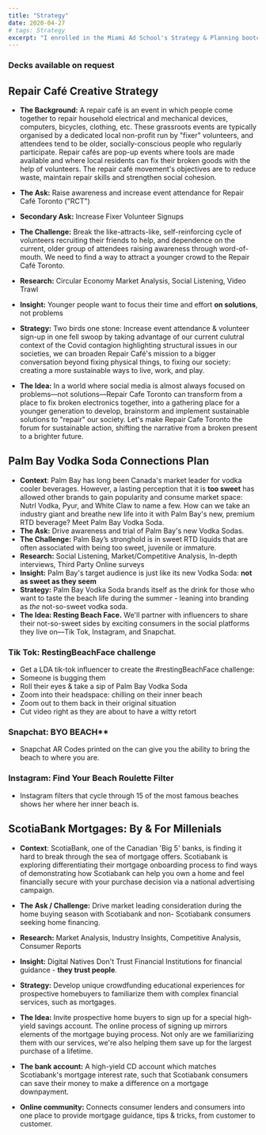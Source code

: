 ```yaml
---
title: "Strategy"
date: 2020-04-27
# tags: Strategy
excerpt: "I enrolled in the Miami Ad School's Strategy & Planning bootcamp. Briefs, ideas, and more will be posted here, thanks for checking it out!"
---
```


### Decks available on request

## Repair Café Creative Strategy

* **The Background:** A repair café is an event in which people come together to repair household electrical and mechanical devices, computers, bicycles, clothing, etc. These grassroots events are typically organised by a dedicated local non-profit run by "fixer" volunteers, and attendees tend to be older, socially-conscious people who regularly participate. Repair cafés are pop-up events where tools are made available and where local residents can fix their broken goods with the help of volunteers. The repair café movement's objectives are to reduce waste, maintain repair skills and strengthen social cohesion.

* **The Ask:** Raise awareness and increase event attendance for Repair Café Toronto ("RCT")
* **Secondary Ask:** Increase Fixer Volunteer Signups
* **The Challenge:** Break the like-attracts-like, self-reinforcing cycle of volunteers recruiting their friends to help, and dependence on the current, older group of attendees raising awareness through word-of-mouth. We need to find a way to attract a younger crowd to the Repair Café Toronto.
* **Research:** Circular Economy Market Analysis, Social Listening, Video Trawl
* **Insight:** Younger people want to focus their time and effort **on solutions**, not problems
* **Strategy:** Two birds one stone: Increase event attendance & volunteer sign-up in one fell swoop by taking advantage of our current culutral context of the Covid contagion highlighting structural issues in our societies, we can broaden Repair Café's mission to a bigger conversation beyond fixing physical things, to fixing our society: creating a more sustainable ways to live, work, and play.
* **The Idea:** In a world where social media is almost always focused on problems––not solutions––Repair Cafe Toronto can transform from a place to fix broken electronics together, into a gathering place for a younger generation to develop, brainstorm and implement sustainable solutions to "repair" our society. Let's make Repair Cafe Toronto the forum for sustainable action, shifting the narrative from a broken present to a brighter future. 

## Palm Bay Vodka Soda Connections Plan

* **Context**: Palm Bay has long been Canada's market leader for vodka cooler beverages. However, a lasting perception that it is **too sweet** has allowed other brands to gain popularity and consume market space: Nutrl Vodka, Pyur, and White Claw to name a few. How can we take an industry giant and breathe new life into it with Palm Bay's new, premium RTD beverage? Meet Palm Bay Vodka Soda.
* **The Ask:** Drive awareness and trial of Palm Bay's new Vodka Sodas. 
* **The Challenge:** Palm Bay’s stronghold is in sweet RTD liquids that are often associated with being too sweet, juvenile or immature.  
* **Research:** Social Listening, Market/Competitive Analysis, In-depth interviews, Third Party Online surveys
* **Insight:** Palm Bay's target audience is just like its new Vodka Soda: **not as sweet as they seem** 
* **Strategy:** Palm Bay Vodka Soda brands itself as the drink for those who want to taste the beach life during the summer - leaning into branding as *the* not-so-sweet vodka soda.
* **The Idea: Resting Beach Face.** We'll partner with influencers to share their not-so-sweet sides by exciting consumers in the social platforms they live on––Tik Tok, Instagram, and Snapchat. 

### Tik Tok: RestingBeachFace challenge
* Get a LDA tik-tok influencer to create the #restingBeachFace challenge:
* Someone is bugging them
* Roll their eyes & take a sip of Palm Bay Vodka Soda
* Zoom into their headspace: chilling on their inner beach
* Zoom out to them back in their original situation
* Cut video right as they are about to have a witty retort

### Snapchat: BYO BEACH** 
* Snapchat AR Codes printed on the can give you the ability to bring the beach to where you are.

### Instagram: Find Your Beach Roulette Filter 
* Instagram filters that cycle through 15 of the most famous beaches shows her where her inner beach is.

## ScotiaBank Mortgages: By & For Millenials

* **Context**: ScotiaBank, one of the Canadian 'Big 5' banks, is finding it hard to break through the sea of mortgage offers. Scotiabank is exploring differentiating their mortgage onboarding process to find ways of demonstrating how Scotiabank can help you own a home and feel financially secure with your purchase decision via a national advertising campaign.
* **The Ask / Challenge:** Drive market leading consideration during the home buying season with Scotiabank and non- Scotiabank consumers seeking home financing.
* **Research:** Market Analysis, Industry Insights, Competitive Analysis, Consumer Reports
* **Insight:** Digital Natives Don't Trust Financial Institutions for financial guidance - **they trust people**.
* **Strategy:** Develop unique crowdfunding educational experiences for prospective homebuyers to familiarize them with complex financial services, such as mortgages.
* **The Idea:** Invite prospective home buyers to sign up for a special high-yield savings account. The online process of signing up mirrors elements of the mortgage buying process. Not only are we familiarizing them with our services, we're also helping them save up for the largest purchase of a lifetime.

* **The bank account:** A high-yield CD account which matches Scotiabank's mortgage interest rate, such that Scotiabank consumers can save their money to make a difference on a mortgage downpayment. 
* **Online community:** Connects consumer lenders and consumers into one place to provide mortgage guidance, tips & tricks, from customer to customer.
